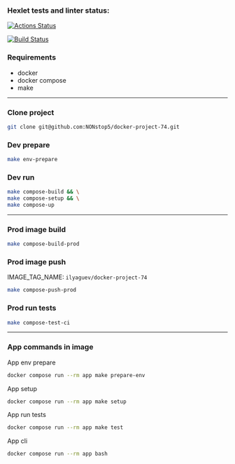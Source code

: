 ### Hexlet tests and linter status:
[![Actions Status](https://github.com/NONstop5/docker-project-74/actions/workflows/hexlet-check.yml/badge.svg)](https://github.com/NONstop5/docker-project-74/actions)

[![Build Status](https://github.com/NONstop5/docker-project-74/actions/workflows/push.yml/badge.svg)](https://github.com/NONstop5/docker-project-74/actions)

### Requirements

* docker
* docker compose
* make
---
### Clone project
```bash
git clone git@github.com:NONstop5/docker-project-74.git
```

### Dev prepare
```bash
make env-prepare
```

### Dev run
```bash
make compose-build && \
make compose-setup && \
make compose-up
```
---
### Prod image build
```bash
make compose-build-prod
```
### Prod image push
IMAGE_TAG_NAME: `ilyaguev/docker-project-74` 
```bash
make compose-push-prod
```
### Prod run tests
```bash
make compose-test-ci
```
---
### App commands in image

App env prepare
```bash
docker compose run --rm app make prepare-env
```
App setup
```bash
docker compose run --rm app make setup
```
App run tests
```bash
docker compose run --rm app make test
```
App cli
```bash
docker compose run --rm app bash
```
